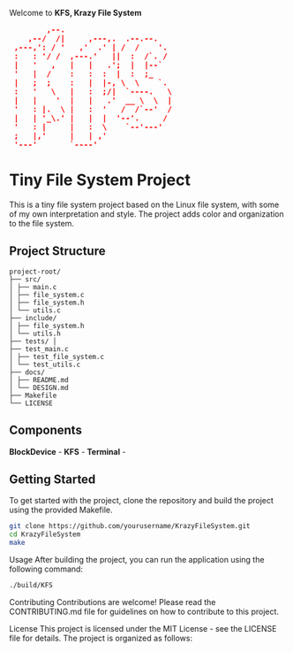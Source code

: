 Welcome to <strong>KFS, Krazy File System</strong>
<pre style="color: red; font-weight: bold;">
        ,--.
    ,--/  /|     ,---,.  .--.--.
 ,---,': / '   ,'  .' | /  /    '.
 :   : '/ /  ,---.'   ||  :  /`. /
 |   '   ,   |   |   .';  |  |--`
 '   |  /    :   :  :  |  :  ;_
 |   ;  ;    :   |  |-, \  \    `.
 :   '   \   |   :  ;/|  `----.   \
 |   |    '  |   |   .'  __ \  \  |
 '   : |.  \ |   :  '   /  /`--'  /
 |   | '_\.' |   |  |  '--'.     /
 '   : |     |   :  \    `--'---'
 ;   |,'     |   | ,'
 '---'       `----'
</pre>

# Tiny File System Project

This is a tiny file system project based on the Linux file system, with some of my own interpretation and style. The project adds color and organization to the file system.

## Project Structure
```
project-root/     
├── src/ 
│ ├── main.c
│ ├── file_system.c
│ ├── file_system.h
│ └── utils.c
├── include/
│ ├── file_system.h
│ └── utils.h
├── tests/ │
├── test_main.c
│ ├── test_file_system.c
│ └── test_utils.c
├── docs/
│ ├── README.md
│ └── DESIGN.md
├── Makefile 
└── LICENSE
```

## Components

**BlockDevice** - 
**KFS** -
**Terminal** - 


## Getting Started

To get started with the project, clone the repository and build the project using the provided Makefile.


```bash
git clone https://github.com/yourusername/KrazyFileSystem.git
cd KrazyFileSystem
make

```

Usage
After building the project, you can run the application using the following command:

```bash
./build/KFS
```

Contributing
Contributions are welcome! Please read the CONTRIBUTING.md file for guidelines on how to contribute to this project.

License
This project is licensed under the MIT License - see the LICENSE file for details.
The project is organized as follows:

